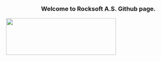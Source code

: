 <h3 align="center">Welcome to Rocksoft A.S. Github page.</h3>
<img align="top" src="./Rocksoft-Gorseller/rock-logo-small_Çalişma-Yüzeyi-1.png" width="300" 
     height="100"/>

<!-- <h3 align="center">https://www.rocksoft.com.tr/</h3> -->
<p align="left">
</p>
